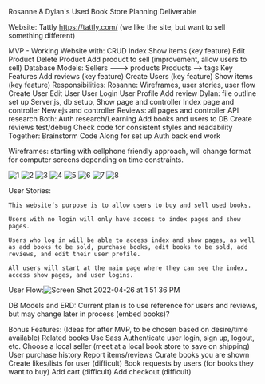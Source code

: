 Rosanne & Dylan's Used Book Store Planning Deliverable

Website: Tattly https://tattly.com/ (we like the site, but want to sell something different)

MVP - Working Website with:
    CRUD
    Index
    Show items (key feature)
    Edit Product
    Delete Product
    Add product to sell (improvement, allow users to sell)
Database Models:
    Sellers ---> products
    Products --> tags
Key Features
    Add reviews (key feature)
    Create Users (key feature)
    Show items (key feature)
Responsibilities:
    Rosanne:
        Wireframes, user stories, user flow
        Create User
        Edit User
        User Login
        User Profile
        Add review
    Dylan:
        file outline set up
        Server.js, db setup, 
        Show page and controller
        Index page and controller
        New.ejs and controller
        Reviews: all pages and controller
        API research
    Both: 
        Auth research/Learning
        Add books and users to DB
        Create reviews
        test/debug
        Check code for consistent styles and readability
    Together:
        Brainstorm
        Code Along for set up
        Auth back end work

Wireframes: starting with cellphone friendly approach, will change format for computer screens depending on time constraints.

![1](https://user-images.githubusercontent.com/6979738/165664061-f9e44e65-202e-4530-921e-cefd8f08da26.png)
![2](https://user-images.githubusercontent.com/6979738/165664101-4357e0b7-79bb-4031-96db-a1a69cbe6c77.png)
![3](https://user-images.githubusercontent.com/6979738/165664126-ff9797f2-9a8c-473a-9fbf-d62bdfc8e2a9.png)
![4](https://user-images.githubusercontent.com/6979738/165664183-874cfbfa-fab1-46cd-b38a-848faee0d7d5.png)
![5](https://user-images.githubusercontent.com/6979738/165664191-b9da6b1f-18df-4753-bc1e-d5bfe483303a.png)
![6](https://user-images.githubusercontent.com/6979738/165664202-ac63aadc-bbc7-44b1-bc15-584a0aac38ce.png)
![7](https://user-images.githubusercontent.com/6979738/165664213-3d436de3-2a9a-4ca7-b053-2c1238f16ede.png)
![8](https://user-images.githubusercontent.com/6979738/165664223-f4c8a67c-c589-466b-9f14-7def113ab3ad.png)

User Stories:

    This website’s purpose is to allow users to buy and sell used books.  

    Users with no login will only have access to index pages and show pages.  

    Users who log in will be able to access index and show pages, as well as add books to be sold, purchase books, edit books to be sold, add  reviews, and edit their user profile.

    All users will start at the main page where they can see the index, access show pages, and user logins.

User Flow:![Screen Shot 2022-04-26 at 1 51 36 PM](https://user-images.githubusercontent.com/6979738/165663835-5e137c46-6e66-4921-ae27-ba1955e4200c.png)

DB Models and ERD: Current plan is to use reference for users and reviews, but may change later in process (embed books)?

Bonus Features: (Ideas for after MVP, to be chosen based on desire/time available)
    Related books
    Use Sass
    Authenticate user login, sign up, logout, etc.
    Choose a local seller (meet at a local book store to save on shipping)
    User purchase history
    Report items/reviews
    Curate books  you are shown
    Create likes/lists for user (difficult)
    Book requests by users (for books they want to buy)
    Add cart (difficult)
    Add checkout (difficult)

